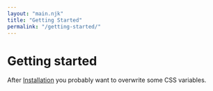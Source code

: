 ```yaml
---
layout: "main.njk"
title: "Getting Started"
permalink: "/getting-started/"
---
```


# Getting started

After [Installation](/documentation/installation/) you probably want to overwrite some CSS variables.
